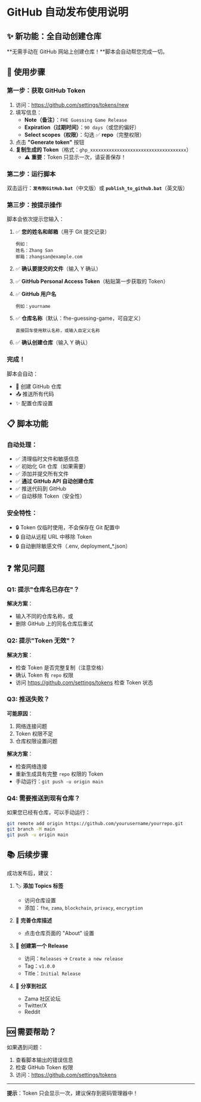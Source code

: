 # GitHub 自动发布使用说明

## ✨ 新功能：全自动创建仓库

**无需手动在 GitHub 网站上创建仓库！**脚本会自动帮您完成一切。

## 🚀 使用步骤

### 第一步：获取 GitHub Token

1. 访问：https://github.com/settings/tokens/new
2. 填写信息：
   - **Note（备注）**：`FHE Guessing Game Release`
   - **Expiration（过期时间）**：`90 days`（或您的偏好）
   - **Select scopes（权限）**：勾选 ✅ **repo**（完整权限）
3. 点击 **"Generate token"** 按钮
4. **复制生成的 Token**（格式：`ghp_xxxxxxxxxxxxxxxxxxxxxxxxxxxxxxxxxxxx`）
   - ⚠️ **重要**：Token 只显示一次，请妥善保存！

### 第二步：运行脚本

双击运行：**`发布到GitHub.bat`**（中文版）或 **`publish_to_github.bat`**（英文版）

### 第三步：按提示操作

脚本会依次提示您输入：

1. ✅ **您的姓名和邮箱**（用于 Git 提交记录）
   ```
   例如：
   姓名：Zhang San
   邮箱：zhangsan@example.com
   ```

2. ✅ **确认要提交的文件**（输入 Y 确认）

3. ✅ **GitHub Personal Access Token**（粘贴第一步获取的 Token）

4. ✅ **GitHub 用户名**
   ```
   例如：yourname
   ```

5. ✅ **仓库名称**（默认：fhe-guessing-game，可自定义）
   ```
   直接回车使用默认名称，或输入自定义名称
   ```

6. ✅ **确认创建仓库**（输入 Y 确认）

### 完成！

脚本会自动：
- 🔨 创建 GitHub 仓库
- 📤 推送所有代码
- ✨ 配置仓库设置

## 📋 脚本功能

### 自动处理：
- ✅ 清理临时文件和敏感信息
- ✅ 初始化 Git 仓库（如果需要）
- ✅ 添加并提交所有文件
- ✅ **通过 GitHub API 自动创建仓库**
- ✅ 推送代码到 GitHub
- ✅ 自动移除 Token（安全性）

### 安全特性：
- 🔒 Token 仅临时使用，不会保存在 Git 配置中
- 🔒 自动从远程 URL 中移除 Token
- 🔒 自动删除敏感文件（.env, deployment_*.json）

## ❓ 常见问题

### Q1: 提示"仓库名已存在"？
**解决方案**：
- 输入不同的仓库名称，或
- 删除 GitHub 上的同名仓库后重试

### Q2: 提示"Token 无效"？
**解决方案**：
- 检查 Token 是否完整复制（注意空格）
- 确认 Token 有 `repo` 权限
- 访问 https://github.com/settings/tokens 检查 Token 状态

### Q3: 推送失败？
**可能原因**：
1. 网络连接问题
2. Token 权限不足
3. 仓库权限设置问题

**解决方案**：
- 检查网络连接
- 重新生成具有完整 `repo` 权限的 Token
- 手动运行：`git push -u origin main`

### Q4: 需要推送到现有仓库？
如果您已经有仓库，可以手动运行：
```bash
git remote add origin https://github.com/yourusername/yourrepo.git
git branch -M main
git push -u origin main
```

## 📚 后续步骤

成功发布后，建议：

1. 🏷️ **添加 Topics 标签**
   - 访问仓库设置
   - 添加：`fhe`, `zama`, `blockchain`, `privacy`, `encryption`

2. 📝 **完善仓库描述**
   - 点击仓库页面的 "About" 设置

3. 🎉 **创建第一个 Release**
   - 访问：`Releases` → `Create a new release`
   - Tag：`v1.0.0`
   - Title：`Initial Release`

4. 🌟 **分享到社区**
   - Zama 社区论坛
   - Twitter/X
   - Reddit

## 🆘 需要帮助？

如果遇到问题：
1. 查看脚本输出的错误信息
2. 检查 GitHub Token 权限
3. 访问：https://github.com/settings/tokens

---

**提示**：Token 只会显示一次，建议保存到密码管理器中！

